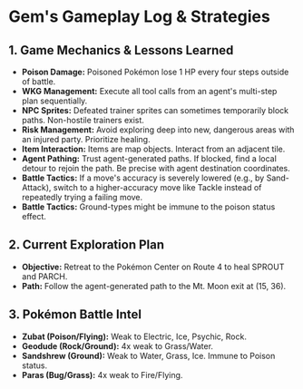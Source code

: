 # Gem's Gameplay Log & Strategies

## 1. Game Mechanics & Lessons Learned
*   **Poison Damage:** Poisoned Pokémon lose 1 HP every four steps outside of battle.
*   **WKG Management:** Execute all tool calls from an agent's multi-step plan sequentially.
*   **NPC Sprites:** Defeated trainer sprites can sometimes temporarily block paths. Non-hostile trainers exist.
*   **Risk Management:** Avoid exploring deep into new, dangerous areas with an injured party. Prioritize healing.
*   **Item Interaction:** Items are map objects. Interact from an adjacent tile.
*   **Agent Pathing:** Trust agent-generated paths. If blocked, find a local detour to rejoin the path. Be precise with agent destination coordinates.
*   **Battle Tactics:** If a move's accuracy is severely lowered (e.g., by Sand-Attack), switch to a higher-accuracy move like Tackle instead of repeatedly trying a failing move.
*   **Battle Tactics:** Ground-types might be immune to the poison status effect.

## 2. Current Exploration Plan
*   **Objective:** Retreat to the Pokémon Center on Route 4 to heal SPROUT and PARCH.
*   **Path:** Follow the agent-generated path to the Mt. Moon exit at (15, 36).

## 3. Pokémon Battle Intel
*   **Zubat (Poison/Flying):** Weak to Electric, Ice, Psychic, Rock.
*   **Geodude (Rock/Ground):** 4x weak to Grass/Water.
*   **Sandshrew (Ground):** Weak to Water, Grass, Ice. Immune to Poison status.
*   **Paras (Bug/Grass):** 4x weak to Fire/Flying.